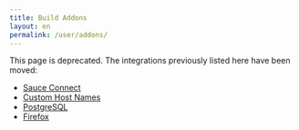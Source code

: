 ```yaml
---
title: Build Addons
layout: en
permalink: /user/addons/
---
```


This page is deprecated. The integrations previously listed here have been
moved:

* [Sauce Connect](/user/sauce-connect)
* [Custom Host Names](/user/hosts/)
* [PostgreSQL](/user/using-postgresql/)
* [Firefox](/user/firefox/)
